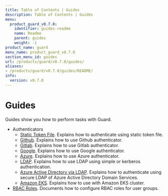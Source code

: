 ```yaml
---
title: Table of Contents | Guides
description: Table of Contents | Guides
menu:
  product_guard_v0.7.0:
    identifier: guides-readme
    name: Readme
    parent: guides
    weight: -1
product_name: guard
menu_name: product_guard_v0.7.0
section_menu_id: guides
url: /products/guard/v0.7.0/guides/
aliases:
- /products/guard/v0.7.0/guides/README/
info:
  version: v0.7.0
---
```


# Guides

Guides show you how to perform tasks with Guard.

- Authenticators
  - [Static Token File](/products/guard/v0.7.0/guides/authenticator/static_token_file). Explains how to authenticate using static token file.
  - [Github](/products/guard/v0.7.0/guides/authenticator/github). Explains how to use Github authenticator.
  - [Gitlab](/products/guard/v0.7.0/guides/authenticator/gitlab). Explains how to use Gitlab authenticator.
  - [Google](/products/guard/v0.7.0/guides/authenticator/google). Explains how to use Google authenticator.
  - [Azure](/products/guard/v0.7.0/guides/authenticator/azure). Explains how to use Azure authenticator.
  - [LDAP](/products/guard/v0.7.0/guides/authenticator/ldap). Explains how to use LDAP using simple or kerberos authentication.
  - [Azure Active Directory via LDAP](/products/guard/v0.7.0/guides/authenticator/ldap_azure). Explains how to authenticate using secure LDAP of Azure Active Directory Domain Services.
  - [Amazon EKS](/products/guard/v0.7.0/guides/authenticator/aws_eks). Explains how to use with Amazon EKS cluster.
- [RBAC Roles](/products/guard/v0.7.0/guides/rbac). Documents how to configure RBAC roles for user groups.
